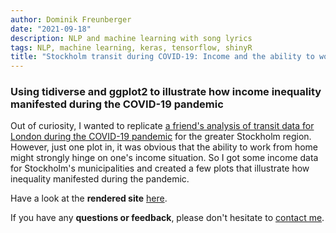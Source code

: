 ```yaml
---
author: Dominik Freunberger
date: "2021-09-18"
description: NLP and machine learning with song lyrics
tags: NLP, machine learning, keras, tensorflow, shinyR
title: "Stockholm transit during COVID-19: Income and the ability to work from home"
---
```


### Using tidiverse and ggplot2 to illustrate how income inequality manifested during the COVID-19 pandemic

Out of curiosity, I wanted to replicate [a friend's analysis of transit data for London during the COVID-19 pandemic](https://inductivestep.github.io/Google-transit-London/) for the greater Stockholm region. However, just one plot in, it was obvious that the ability to work from home might strongly hinge on one's income situation. So I got some income data for Stockholm's municipalities and created a few plots that illustrate how inequality manifested during the pandemic.

Have a look at the __rendered site__ [here](https://dmnkfr.github.io/Stockholm_Movement/).

If you have any __questions or feedback__, please don't hesitate to [contact me](https://dmnkfr.netlify.app/).